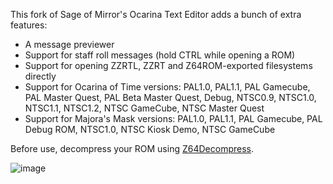 This fork of Sage of Mirror's Ocarina Text Editor adds a bunch of extra features:

* A message previewer
* Support for staff roll messages (hold CTRL while opening a ROM)
* Support for opening ZZRTL, ZZRT and Z64ROM-exported filesystems directly
* Support for Ocarina of Time versions: PAL1.0, PAL1.1, PAL Gamecube, PAL Master Quest, PAL Beta Master Quest, Debug, NTSC0.9, NTSC1.0, NTSC1.1, NTSC1.2, NTSC GameCube, NTSC Master Quest
* Support for Majora's Mask versions: PAL1.0, PAL1.1, PAL Gamecube, PAL Debug ROM, NTSC1.0, NTSC Kiosk Demo, NTSC GameCube

Before use, decompress your ROM using <a href="https://github.com/z64tools/z64decompress">Z64Decompress</a>.

![image](https://user-images.githubusercontent.com/43761362/235342098-543cefcc-fac7-4b52-8fd7-6e07aa51c7c5.png)
